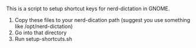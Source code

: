 This is a script to setup shortcut keys for nerd-dictation in GNOME.

1. Copy these files to your nerd-dication path (suggest you use something like /opt/nerd-dictation)
2. Go into that directory
3. Run setup-shortcuts.sh



